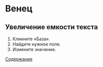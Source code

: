 # Венец

## Увеличение емкости текста

1. Кликните «База».
2. Найдите нужное поле.
3. Измените значение.

[Содержание](https://github.com/Alexxx180/Wisdom/blob/master/Instruction/Wreath/Contents.md)
